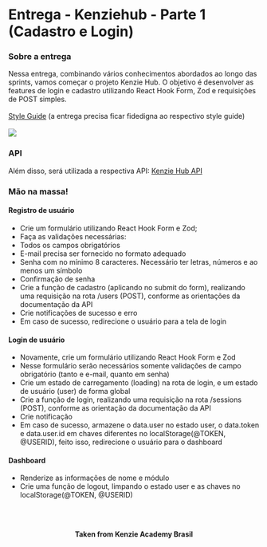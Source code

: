 <h1>Entrega - Kenziehub - Parte 1 (Cadastro e Login)</h1>

<h3>Sobre a entrega</h3>
Nessa entrega, combinando vários conhecimentos abordados ao longo das sprints, vamos começar o projeto Kenzie Hub. O objetivo é desenvolver as features de login e cadastro utilizando React Hook Form, Zod e requisições de POST simples.<br>
<br>
<a href="https://www.figma.com/file/ccZ4uMlJtuBQISDzCCI1Vq/Kenzie-Hub?node-id=13099%3A314">Style Guide</a> (a entrega precisa ficar fidedigna ao respectivo style guide)<br>
<br>

<img src="https://media.graphassets.com/resize=width:1440,height:400/ybq6ESXSiaZqsiJqhUaj"/>

<h3>API</h3>
Além disso, será utilizada a respectiva API: <a href="https://github.com/Kenzie-Academy-Brasil-Developers/kenziehub-api">Kenzie Hub API</a>

<h3>Mão na massa!</h3>

<h4>Registro de usuário</h4>

- Crie um formulário utilizando React Hook Form e Zod;
- Faça as validações necessárias:
- Todos os campos obrigatórios
- E-mail precisa ser fornecido no formato adequado
- Senha com no mínimo 8 caracteres. Necessário ter letras, números e ao menos um símbolo
- Confirmação de senha
- Crie a função de cadastro (aplicando no submit do form), realizando uma requisição na rota /users (POST), conforme as orientações da documentação da API
- Crie notificações de sucesso e erro
- Em caso de sucesso, redirecione o usuário para a tela de login

<h4>Login de usuário</h4>

- Novamente, crie um formulário utilizando React Hook Form e Zod
- Nesse formulário serão necessários somente validações de campo obrigatório (tanto e e-mail, quanto em senha)
- Crie um estado de carregamento (loading) na rota de login, e um estado de usuário (user) de forma global
- Crie a função de login, realizando uma requisição na rota /sessions (POST), conforme as orientação da documentação da API
- Crie notificação
- Em caso de sucesso, armazene o data.user no estado user, o data.token e data.user.id em chaves diferentes no localStorage(@TOKEN, @USERID), feito isso, redirecione o usuário para o dashboard

<h4>Dashboard</h4>

- Renderize as informações de nome e módulo
- Crie uma função de logout, limpando o estado user e as chaves no localStorage(@TOKEN, @USERID)
<br>
<br>

<p align="center"><b>Taken from Kenzie Academy Brasil</b></p>
